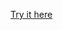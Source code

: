 [Try it here](https://chrome.google.com/webstore/detail/ucalgary-ratemyprofessor/acaodblbmnobachnhldmglobolgfgfki)

